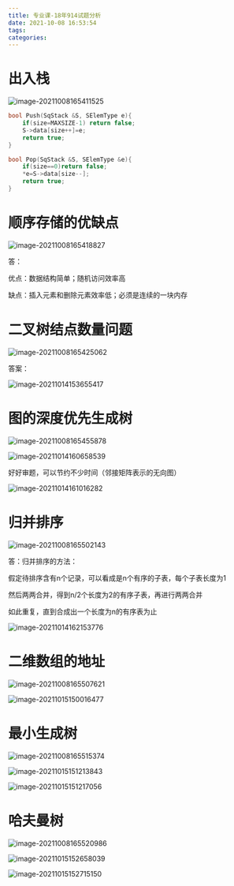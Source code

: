```yaml
---
title: 专业课-18年914试题分析
date: 2021-10-08 16:53:54
tags:
categories:
---
```




# 出入栈

![image-20211008165411525](https://picgo-freejim.oss-cn-beijing.aliyuncs.com/to_upload/image-20211008165411525.png)

```c
bool Push(SqStack &S, SElemType e){
	if(size=MAXSIZE-1) return false;
	S->data[size++]=e;
	return true;
}
```

```c
bool Pop(SqStack &S, SElemType &e){
	if(size==0)return false;
	*e=S->data[size--];
	return true;
}
```







# 顺序存储的优缺点

![image-20211008165418827](https://picgo-freejim.oss-cn-beijing.aliyuncs.com/to_upload/image-20211008165418827.png)

答：

优点：数据结构简单；随机访问效率高

缺点：插入元素和删除元素效率低；必须是连续的一块内存



# 二叉树结点数量问题

![image-20211008165425062](https://picgo-freejim.oss-cn-beijing.aliyuncs.com/to_upload/image-20211008165425062.png)

答案：

![image-20211014153655417](https://picgo-freejim.oss-cn-beijing.aliyuncs.com/to_upload/image-20211014153655417.png)

# 图的深度优先生成树

![image-20211008165455878](https://picgo-freejim.oss-cn-beijing.aliyuncs.com/to_upload/image-20211008165455878.png)

![image-20211014160658539](https://picgo-freejim.oss-cn-beijing.aliyuncs.com/to_upload/image-20211014160658539.png)



好好审题，可以节约不少时间（邻接矩阵表示的无向图）

![image-20211014161016282](https://picgo-freejim.oss-cn-beijing.aliyuncs.com/to_upload/image-20211014161016282.png)

# 归并排序

![image-20211008165502143](https://picgo-freejim.oss-cn-beijing.aliyuncs.com/to_upload/image-20211008165502143.png)

答：归并排序的方法：

假定待排序含有n个记录，可以看成是n个有序的子表，每个子表长度为1

然后两两合并，得到n/2个长度为2的有序子表，再进行两两合并

如此重复，直到合成出一个长度为n的有序表为止

![image-20211014162153776](https://picgo-freejim.oss-cn-beijing.aliyuncs.com/to_upload/image-20211014162153776.png)

# 二维数组的地址

![image-20211008165507621](https://picgo-freejim.oss-cn-beijing.aliyuncs.com/to_upload/image-20211008165507621.png)



![image-20211015150016477](https://picgo-freejim.oss-cn-beijing.aliyuncs.com/to_upload/image-20211015150016477.png)



# 最小生成树

![image-20211008165515374](https://picgo-freejim.oss-cn-beijing.aliyuncs.com/to_upload/image-20211008165515374.png)

![image-20211015151213843](https://picgo-freejim.oss-cn-beijing.aliyuncs.com/to_upload/image-20211015151213843.png)

![image-20211015151217056](https://picgo-freejim.oss-cn-beijing.aliyuncs.com/to_upload/image-20211015151217056.png)











# 哈夫曼树

![image-20211008165520986](https://picgo-freejim.oss-cn-beijing.aliyuncs.com/to_upload/image-20211008165520986.png)

![image-20211015152658039](https://picgo-freejim.oss-cn-beijing.aliyuncs.com/to_upload/image-20211015152658039.png)

![image-20211015152715150](https://picgo-freejim.oss-cn-beijing.aliyuncs.com/to_upload/image-20211015152715150.png)